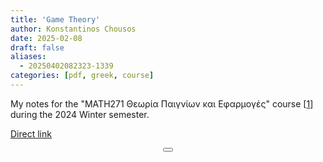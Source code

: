 ```yaml
---
title: 'Game Theory'
author: Konstantinos Chousos
date: 2025-02-08
draft: false
aliases:
  - 20250402082323-1339
categories: [pdf, greek, course]
---
```

My notes for the "MATH271 Θεωρία Παιγνίων και Εφαρμογές" course [[1](https://eclass.uoa.gr/courses/MATH271/)] during the 2024 Winter semester.

<object data="/MATH271%20Θεωρία%20Παιγνίων%20και%20Εφαρμογές.pdf" type="application/pdf" width="100%" height="800px">
</object>

[Direct link](/MATH271%20Θεωρία%20Παιγνίων%20και%20Εφαρμογές.pdf)

<center>
<button class="tinylytics_kudos"></button>
</center>